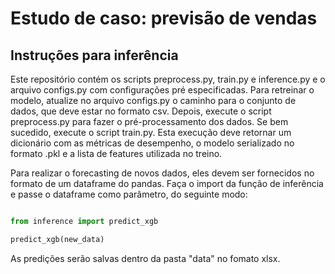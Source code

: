 # Estudo de caso: previsão de vendas

## Instruções para inferência

Este repositório contém os scripts preprocess.py, train.py e inference.py e o arquivo configs.py com configurações pré especificadas.
Para retreinar o modelo, atualize no arquivo configs.py o caminho para o conjunto de dados, que deve estar no formato csv. Depois, execute o script preprocess.py para fazer o pré-processamento dos dados. Se bem sucedido, execute o script train.py. Esta execução deve retornar um dicionário com as métricas de desempenho, o modelo serializado no formato .pkl e a lista de features utilizada no treino.

Para realizar o forecasting de novos dados, eles devem ser fornecidos no formato de um dataframe do pandas. Faça o import da função de inferência e passe o dataframe como parâmetro, do seguinte modo:

```python

from inference import predict_xgb

predict_xgb(new_data)

```

As predições serão salvas dentro da pasta "data" no fomato xlsx.